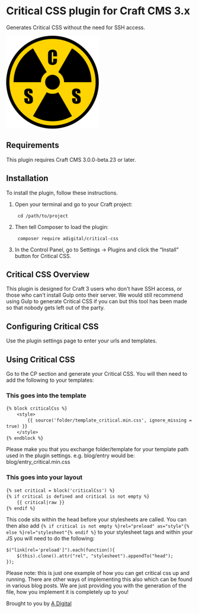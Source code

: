# Critical CSS plugin for Craft CMS 3.x

Generates Critical CSS without the need for SSH access.

<img src="src/icon.svg" width="250px" alt="Logo" title="Logo">

## Requirements

This plugin requires Craft CMS 3.0.0-beta.23 or later.

## Installation

To install the plugin, follow these instructions.

1. Open your terminal and go to your Craft project:

        cd /path/to/project

2. Then tell Composer to load the plugin:

        composer require adigital/critical-css

3. In the Control Panel, go to Settings → Plugins and click the “Install” button for Critical CSS.

## Critical CSS Overview

This plugin is designed for Craft 3 users who don't have SSH access, or those who can't install Gulp onto their server. We would still recommend using Gulp to generate Critical CSS if you can but this tool has been made so that nobody gets left out of the party.

## Configuring Critical CSS

Use the plugin settings page to enter your urls and templates.

## Using Critical CSS

Go to the CP section and generate your Critical CSS. You will then need to add the following to your templates:

### This goes into the template
```
{% block criticalCss %}
	<style>
		{{ source('folder/template_critical.min.css', ignore_missing = true) }}
	</style>
{% endblock %}
```
Please make you that you exchange folder/template for your template path used in the plugin settings. e.g. blog/entry would be: blog/entry_critical.min.css

### This goes into your layout
```
{% set critical = block('criticalCss') %}
{% if critical is defined and critical is not empty %}
	{{ critical|raw }}
{% endif %}
```
This code sits within the head before your stylesheets are called. You can then also add `{% if critical is not empty %}rel="preload" as="style"{% else %}rel="stylesheet"{% endif %}` to your stylesheet tags and within your JS you will need to do the following:
```
$("link[rel='preload']").each(function(){
	$(this).clone().attr("rel", "stylesheet").appendTo("head");
});
```

Please note: this is just one example of how you can get critical css up and running. There are other ways of implementing this also which can be found in various blog posts. We are just providing you with the generation of the file, how you implement it is completely up to you!

Brought to you by [A Digital](https://adigital.agency)
